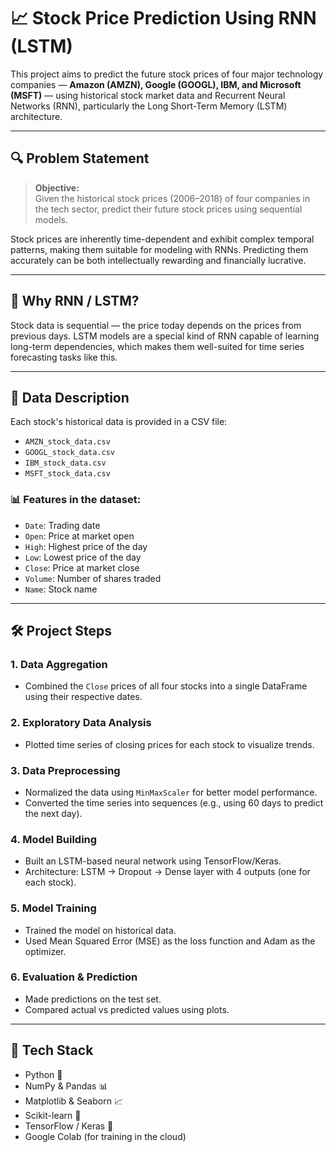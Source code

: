 # 📈 Stock Price Prediction Using RNN (LSTM)

This project aims to predict the future stock prices of four major technology companies — **Amazon (AMZN), Google (GOOGL), IBM, and Microsoft (MSFT)** — using historical stock market data and Recurrent Neural Networks (RNN), particularly the Long Short-Term Memory (LSTM) architecture.

---

## 🔍 Problem Statement

> **Objective:**  
Given the historical stock prices (2006–2018) of four companies in the tech sector, predict their future stock prices using sequential models.

Stock prices are inherently time-dependent and exhibit complex temporal patterns, making them suitable for modeling with RNNs. Predicting them accurately can be both intellectually rewarding and financially lucrative.

---

## 🧠 Why RNN / LSTM?

Stock data is sequential — the price today depends on the prices from previous days. LSTM models are a special kind of RNN capable of learning long-term dependencies, which makes them well-suited for time series forecasting tasks like this.

---

## 📁 Data Description

Each stock's historical data is provided in a CSV file:

- `AMZN_stock_data.csv`
- `GOOGL_stock_data.csv`
- `IBM_stock_data.csv`
- `MSFT_stock_data.csv`

### 📊 Features in the dataset:
- `Date`: Trading date
- `Open`: Price at market open
- `High`: Highest price of the day
- `Low`: Lowest price of the day
- `Close`: Price at market close
- `Volume`: Number of shares traded
- `Name`: Stock name

---

## 🛠️ Project Steps

### 1. **Data Aggregation**
- Combined the `Close` prices of all four stocks into a single DataFrame using their respective dates.

### 2. **Exploratory Data Analysis**
- Plotted time series of closing prices for each stock to visualize trends.

### 3. **Data Preprocessing**
- Normalized the data using `MinMaxScaler` for better model performance.
- Converted the time series into sequences (e.g., using 60 days to predict the next day).

### 4. **Model Building**
- Built an LSTM-based neural network using TensorFlow/Keras.
- Architecture: LSTM → Dropout → Dense layer with 4 outputs (one for each stock).

### 5. **Model Training**
- Trained the model on historical data.
- Used Mean Squared Error (MSE) as the loss function and Adam as the optimizer.

### 6. **Evaluation & Prediction**
- Made predictions on the test set.
- Compared actual vs predicted values using plots.

---


## 🧰 Tech Stack

- Python 🐍
- NumPy & Pandas 📊
- Matplotlib & Seaborn 📈
- Scikit-learn 🧮
- TensorFlow / Keras 🤖
- Google Colab (for training in the cloud)
